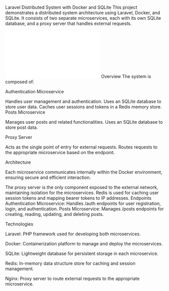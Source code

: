Laravel Distributed System with Docker and SQLite
This project demonstrates a distributed system architecture using Laravel, Docker, and SQLite. It consists of two separate microservices, each with its own SQLite database, and a proxy server that handles external requests.

 ![Infrastructure](infrastructure.pdf)
Overview
The system is composed of:

Authentication Microservice

Handles user management and authentication.
Uses an SQLite database to store user data.
Caches user sessions and tokens in a Redis memory store.
Posts Microservice

Manages user posts and related functionalities.
Uses an SQLite database to store post data.

Proxy Server

Acts as the single point of entry for external requests.
Routes requests to the appropriate microservice based on the endpoint.

Architecture

Each microservice communicates internally within the Docker environment, ensuring secure and efficient interaction.

The proxy server is the only component exposed to the external network, maintaining isolation for the microservices.
Redis is used for caching user session tokens and mapping bearer tokens to IP addresses.
Endpoints
Authentication Microservice: Handles /auth endpoints for user registration, login, and authentication.
Posts Microservice: Manages /posts endpoints for creating, reading, updating, and deleting posts.

Technologies


Laravel: PHP framework used for developing both microservices.

Docker: Containerization platform to manage and deploy the microservices.

SQLite: Lightweight database for persistent storage in each microservice.

Redis: In-memory data structure store for caching and session management.

Nginx: Proxy server to route external requests to the appropriate microservice.

